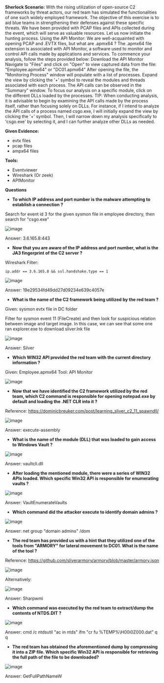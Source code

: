 **Sherlock Scenario:**
With the rising utilization of open-source C2 frameworks by threat actors, our red team has simulated the functionalities of one such widely employed framework. The objective of this exercise is to aid blue teams in strengthening their defenses against these specific threats. We have been provided with PCAP files and APIs collected during the event, which will serve as valuable resources. Let us now initiate the hunting process. Using the API Monitor: We are well-acquainted with opening PCAP and .EVTX files, but what are .apmx64 ? The .apmx64 file extension is associated with API Monitor, a software used to monitor and control API calls made by applications and services. To commence your analysis, follow the steps provided below: Download the API Monitor Navigate to "Files" and click on "Open" to view captured data from the file: "Employee.apmx64" or "DC01.apmx64" After opening the file, the "Monitoring Process" window will populate with a list of processes. Expand the view by clicking the '+' symbol to reveal the modules and threads associated with each process. The API calls can be observed in the "Summary" window. To focus our analysis on a specific module, click on the different DLLs loaded by the processes. TIP: When conducting analysis, it is advisable to begin by examining the API calls made by the process itself, rather than focusing solely on DLLs. For instance, if I intend to analyze the API calls of a process named csgo.exe, I will initially expand the view by clicking the '+' symbol. Then, I will narrow down my analysis specifically to 'csgo.exe' by selecting it, and I can further analyze other DLLs as needed.

**Given Evidence:**
- evtx files
- pcap files
- ampx64 files

**Tools:**
- Eventviewer
- Wireshark (Or zeek)
- APIMonitor






**Questions**


- **To which IP address and port number is the malware attempting to establish a connection ?**

Search for event id 3 for the given sysmon file in employee directory, then search for "csgo.exe"

![image](https://github.com/jirayus013t/cybersecurityprojects/assets/49973180/89a0249e-7d0a-43bd-bf80-8b30ddbbb2ac)


Answer: 3.6.165.8:443

- **Now that you are aware of the IP address and port number, what is the JA3 fingerprint of the C2 server ?**

Wireshark Filter:

```
ip.addr == 3.6.165.8 && ssl.handshake.type == 1
```


![image](https://github.com/jirayus013t/cybersecurityprojects/assets/49973180/2f40ce98-5c5c-472e-867c-440c87d894d0)


Answer: 19e29534fd49dd27d09234e639c4057e



- **What is the name of the C2 framework being utilized by the red team ?**

Given:  sysmon evtx file in DC folder

Filter for sysmon event 11 (FileCreate) and then look for suspicious relation between image and target image. In this case, we can see that some one ran explorer.exe to download sliver.lnk file

![image](https://github.com/jirayus013t/cybersecurityprojects/assets/49973180/32fc7819-59ea-4b93-8d84-17c1a92e5f1d)


Answer: Silver

- **Which WIN32 API provided the red team with the current directory information ?**


Given: Employee.apmx64
Tool: API Monitor

![image](https://github.com/jirayus013t/cybersecurityprojects/assets/49973180/edd19ed2-9b45-4c90-8881-100dd7c2518f)

- **Now that we have identified the C2 framework utilized by the red team, which C2 command is responsible for opening notepad.exe by default and loading the .NET CLR into it ?**

Reference:
https://dominicbreuker.com/post/learning_sliver_c2_11_spawndll/

![image](https://github.com/jirayus013t/cybersecurityprojects/assets/49973180/f09b163a-3673-48f1-a9ba-f0772ffdb6ad)


Answer:  execute-assembly

- **What is the name of the module (DLL) that was loaded to gain access to Windows Vault ?**

![image](https://github.com/jirayus013t/cybersecurityprojects/assets/49973180/96fd9375-414c-4e5d-b87f-0157f908bec7)


Answer: vaultcli.dll

- **After loading the mentioned module, there were a series of WIN32 APIs loaded. Which specific Win32 API is responsible for enumerating vaults ?**

![image](https://github.com/jirayus013t/cybersecurityprojects/assets/49973180/54662973-2202-4a02-8774-1404d0cc2e1a)


Answer: VaultEnumerateVaults


- **Which command did the attacker execute to identify domain admins ?**

![image](https://github.com/jirayus013t/cybersecurityprojects/assets/49973180/6ec5a4be-c069-440c-8b5e-482d78d5b2b5)


Answer: net group "domain admins" /dom


- **The red team has provided us with a hint that they utilized one of the tools from "ARMORY" for lateral movement to DC01. What is the name of the tool ?**

Reference: 
https://github.com/sliverarmory/armory/blob/master/armory.json

![image](https://github.com/jirayus013t/cybersecurityprojects/assets/49973180/8e8194b3-186c-41b9-bcdc-f3e76d883b9d)




Alternatively:

![image](https://github.com/jirayus013t/cybersecurityprojects/assets/49973180/d2a6a40f-59f3-47b1-9bda-9c2c0c360e1e)


Answer: Sharpwmi

- **Which command was executed by the red team to extract/dump the contents of NTDS.DIT ?**

![image](https://github.com/jirayus013t/cybersecurityprojects/assets/49973180/966ee868-1613-4580-b5b2-145b36c09171)


Answer: cmd /c ntdsutil "ac in ntds" ifm "cr fu %TEMP%\H00i0Z000.dat" q q

- **The red team has obtained the aforementioned dump by compressing it into a ZIP file. Which specific Win32 API is responsible for retrieving the full path of the file to be downloaded?**

![image](https://github.com/jirayus013t/cybersecurityprojects/assets/49973180/81446f30-751a-41be-be68-1b3a1263156e)



Answer: GetFullPathNameW
